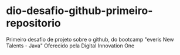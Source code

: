 # dio-desafio-github-primeiro-repositorio
Primeiro desafio de projeto sobre o github, do bootcamp  "everis New Talents - Java" Oferecido pela Digital Innovation One
